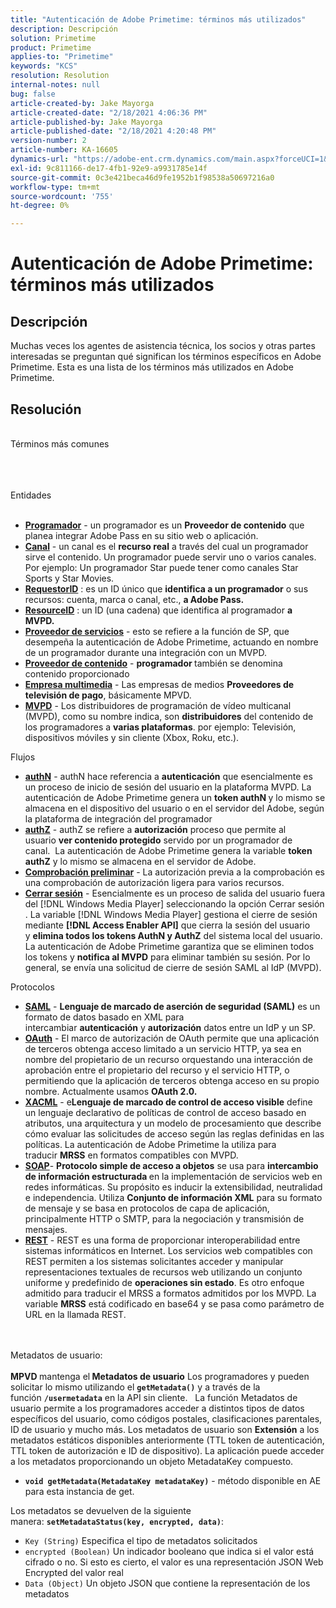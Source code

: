 ```yaml
---
title: "Autenticación de Adobe Primetime: términos más utilizados"
description: Descripción
solution: Primetime
product: Primetime
applies-to: "Primetime"
keywords: "KCS"
resolution: Resolution
internal-notes: null
bug: false
article-created-by: Jake Mayorga
article-created-date: "2/18/2021 4:06:36 PM"
article-published-by: Jake Mayorga
article-published-date: "2/18/2021 4:20:48 PM"
version-number: 2
article-number: KA-16605
dynamics-url: "https://adobe-ent.crm.dynamics.com/main.aspx?forceUCI=1&pagetype=entityrecord&etn=knowledgearticle&id=9ecbfd41-0372-eb11-a812-00224809aac7"
exl-id: 9c811166-de17-4fb1-92e9-a9931785e14f
source-git-commit: 0c3e421beca46d9fe1952b1f98538a50697216a0
workflow-type: tm+mt
source-wordcount: '755'
ht-degree: 0%

---
```


# Autenticación de Adobe Primetime: términos más utilizados

## Descripción


Muchas veces los agentes de asistencia técnica, los socios y otras partes interesadas se preguntan qué significan los términos específicos en Adobe Primetime. Esta es una lista de los términos más utilizados en Adobe Primetime.


## Resolución

<br>Términos más comunes<br><br>

<br><br>Entidades<br><br>
- <u><b>Programador</b></u> - un programador es un <b>Proveedor de contenido</b> que planea integrar Adobe Pass en su sitio web o aplicación.
- <u><b>Canal</b></u> - un canal es el <b>recurso real</b> a través del cual un programador sirve el contenido. Un programador puede servir uno o varios canales. Por ejemplo: Un programador Star puede tener como canales Star Sports y Star Movies.
- <u><b>RequestorID</b></u> : es un ID único que <b>identifica a un programador</b> o sus recursos: cuenta, marca o canal, etc., <b>a Adobe Pass. </b>
- <u><b>ResourceID</b></u> : un ID (una cadena) que identifica al programador <b>a MVPD. </b>
- <u><b>Proveedor de servicios</b></u> - esto se refiere a la función de SP, que desempeña la autenticación de Adobe Primetime, actuando en nombre de un programador durante una integración con un MVPD.
- <u><b>Proveedor de contenido</b></u> - <b>programador </b>también se denomina contenido proporcionado
- <u><b>Empresa multimedia</b></u> - Las empresas de medios <b>Proveedores de televisión de pago</b>, básicamente MPVD.
- <u><b>MVPD</b></u> - Los distribuidores de programación de vídeo multicanal (MVPD), como su nombre indica, son <b>distribuidores</b> del contenido de los programadores a <b>varias plataformas</b>. por ejemplo: Televisión, dispositivos móviles y sin cliente (Xbox, Roku, etc.).

Flujos
- <u><b>authN</b></u> - authN hace referencia a <b>autenticación</b> que esencialmente es un proceso de inicio de sesión del usuario en la plataforma MVPD. La autenticación de Adobe Primetime genera un <b>token authN </b>y lo mismo se almacena en el dispositivo del usuario o en el servidor del Adobe, según la plataforma de integración del programador
- <u><b>authZ</b></u> - authZ se refiere a <b>autorización</b> proceso que permite al usuario <b>ver contenido protegido</b> servido por un programador de canal.  La autenticación de Adobe Primetime genera la variable <b>token authZ</b> y lo mismo se almacena en el servidor de Adobe.
- <u><b>Comprobación preliminar</b></u> - La autorización previa a la comprobación es una comprobación de autorización ligera para varios recursos.
- <u><b>Cerrar sesión</b></u> - Esencialmente es un proceso de salida del usuario fuera del [!DNL Windows Media Player] seleccionando la opción Cerrar sesión . La variable [!DNL Windows Media Player] gestiona el cierre de sesión mediante <b>[!DNL Access Enabler API]</b> que cierra la sesión del usuario y <b>elimina todos los tokens AuthN y AuthZ</b> del sistema local del usuario. La autenticación de Adobe Primetime garantiza que se eliminen todos los tokens y <b>notifica al MVPD</b> para eliminar también su sesión. Por lo general, se envía una solicitud de cierre de sesión SAML al IdP (MVPD).



Protocolos
- <b><u>SAML</u></b> - <b>Lenguaje de marcado de aserción de seguridad (SAML)</b> es un formato de datos basado en XML para intercambiar <b>autenticación</b> y <b>autorización</b> datos entre un IdP y un SP.
- <u><b>OAuth</b></u> - El marco de autorización de OAuth permite que una aplicación de terceros obtenga acceso limitado a un servicio HTTP, ya sea en nombre del propietario de un recurso orquestando una interacción de aprobación entre el propietario del recurso y el servicio HTTP, o permitiendo que la aplicación de terceros obtenga acceso en su propio nombre. Actualmente usamos <b>OAuth 2.0.</b>
- <b><u>XACML</u></b> - e<b>Lenguaje de marcado de control de acceso visible</b> define un lenguaje declarativo de políticas de control de acceso basado en atributos, una arquitectura y un modelo de procesamiento que describe cómo evaluar las solicitudes de acceso según las reglas definidas en las políticas. La autenticación de Adobe Primetime la utiliza para traducir <b>MRSS</b> en formatos compatibles con MVPD.
- <b><u>SOAP</u></b>- <b>Protocolo simple de acceso a objetos</b> se usa para <b>intercambio de información estructurada </b>en la implementación de servicios web en redes informáticas. Su propósito es inducir la extensibilidad, neutralidad e independencia. Utiliza <b>Conjunto de información XML</b> para su formato de mensaje y se basa en protocolos de capa de aplicación, principalmente HTTP o SMTP, para la negociación y transmisión de mensajes.
- <u><b>REST</b></u> - REST es una forma de proporcionar interoperabilidad entre sistemas informáticos en Internet. Los servicios web compatibles con REST permiten a los sistemas solicitantes acceder y manipular representaciones textuales de recursos web utilizando un conjunto uniforme y predefinido de <b>operaciones sin estado</b>. Es otro enfoque admitido para traducir el MRSS a formatos admitidos por los MVPD. La variable <b>MRSS</b> está codificado en base64 y se pasa como parámetro de URL en la llamada REST.

<br><br>Metadatos de usuario:<br><br>
<b>MPVD </b>mantenga el<b> Metadatos de usuario</b> Los programadores y pueden solicitar lo mismo utilizando el <b>`getMetadata()`</b> y a través de la función <b>`/usermetadata`</b> en la API sin cliente.   La función Metadatos de usuario permite a los programadores acceder a distintos tipos de datos específicos del usuario, como códigos postales, clasificaciones parentales, ID de usuario y mucho más. Los metadatos de usuario son <b>Extensión</b> a los metadatos estáticos disponibles anteriormente (TTL token de autenticación, TTL token de autorización e ID de dispositivo). La aplicación puede acceder a los metadatos proporcionando un objeto MetadataKey compuesto.

- <b>`void getMetadata(MetadataKey metadataKey)`</b> - método disponible en AE para esta instancia de get.


Los metadatos se devuelven de la siguiente manera: <b>`setMetadataStatus(key, encrypted, data)`</b>:

- `Key (String)` Especifica el tipo de metadatos solicitados
- `encrypted (Boolean)` Un indicador booleano que indica si el valor está cifrado o no. Si esto es cierto, el valor es una representación JSON Web Encrypted del valor real
- `Data (Object)` Un objeto JSON que contiene la representación de los metadatos
